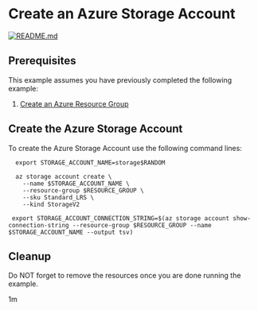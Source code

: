 
# Create an Azure Storage Account

[![README.md](https://github.com/Azure-Samples/java-on-azure-examples/actions/workflows/storage_create_README_md.yml/badge.svg)](https://github.com/Azure-Samples/java-on-azure-examples/actions/workflows/storage_create_README_md.yml)

## Prerequisites

This example assumes you have previously completed the following example:

1. [Create an Azure Resource Group](../../general/group/create/README.md)

<!-- workflow.cron(0 1 * * 1) -->
<!-- workflow.include(../../general/group/create/README.md) -->

## Create the Azure Storage Account

To create the Azure Storage Account use the following command lines:

```shell
  export STORAGE_ACCOUNT_NAME=storage$RANDOM

  az storage account create \
    --name $STORAGE_ACCOUNT_NAME \
    --resource-group $RESOURCE_GROUP \
    --sku Standard_LRS \
    --kind StorageV2

 export STORAGE_ACCOUNT_CONNECTION_STRING=$(az storage account show-connection-string --resource-group $RESOURCE_GROUP --name $STORAGE_ACCOUNT_NAME --output tsv)
```

## Cleanup

<!-- workflow.directOnly() 

  export RESULT=$(az storage account show --resource-group $RESOURCE_GROUP --name $STORAGE_ACCOUNT_NAME --query provisioningState --output tsv)
  az group delete --name $RESOURCE_GROUP --yes || true
  if [[ "$RESULT" != Succeeded ]]; then
    exit 1
  fi  

  -->

Do NOT forget to remove the resources once you are done running the example.

1m
